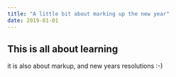 ```yaml
---
title: "A little bit about marking up the new year"
date: 2019-01-01
---
```


## This is all about learning

it is also about markup, and new years resolutions :-)
